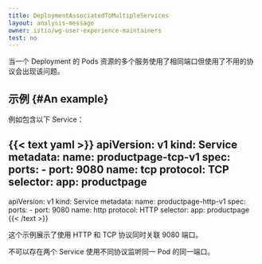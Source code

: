 ```yaml
---
title: DeploymentAssociatedToMultipleServices
layout: analysis-message
owner: istio/wg-user-experience-maintainers
test: no
---
```


当一个 Deployment 的 Pods 资源的多个服务使用了相同端口但使用了不用的协议会出现该问题。

## 示例 {#An example}

例如包含以下 Service：

{{< text yaml >}}
apiVersion: v1
kind: Service
metadata:
  name: productpage-tcp-v1
spec:
  ports:
    - port: 9080
      name: tcp
      protocol: TCP
  selector:
    app: productpage
---
apiVersion: v1
kind: Service
metadata:
  name: productpage-http-v1
spec:
  ports:
    - port: 9080
      name: http
      protocol: HTTP
  selector:
    app: productpage
{{< /text >}}

这个示例展示了使用 HTTP 和 TCP 协议同时关联 9080 端口。

不可以存在两个 Service 使用不同协议监听同一 Pod 的同一端口。
